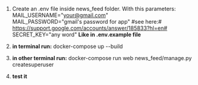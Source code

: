 1. Create an .env file inside news_feed folder. With this parameters: \
MAIL_USERNAME="your@gmail.com" \
MAIL_PASSWORD="gmail's password for app" #see here:# https://support.google.com/accounts/answer/185833?hl=en# \
SECRET_KEY="any word"
**Like in .env.example file**

2. **in terminal run:** docker-compose up --build
3. **in other terminal run:** docker-compose run web news_feed/manage.py createsuperuser
4. **test it**

